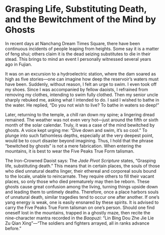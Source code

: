 # Grasping Life, Substituting Death, and the Bewitchment of the Mind by Ghosts

In recent days at Nanchang Dream Times Square, there have been continuous incidents of people leaping from heights. Some say it is a matter of feng shui; others claim it is the dead seizing substitutes to die in their stead. This brings to mind an event I personally witnessed several years ago in Fujian.

It was on an excursion to a hydroelectric station, where the dam soared as high as five stories—one can imagine how deep the reservoir’s waters must have been. Suddenly, without reason, I felt an urge to swim. I even took off my shoes. Since I was accompanied by fellow daoists, I refrained from removing my clothes, intending to swim fully clothed. Then my senior uncle sharply rebuked me, asking what I intended to do. I said I wished to bathe in the water. He replied, “Do you not wish to live? To bathe in waters so deep!” 

Later, returning to the temple, a chill ran down my spine; a lingering dread remained. The weather was not even very hot—just around the fifth or sixth month of the solar calendar. Truly, it was a case of the mind bewitched by ghosts. A voice kept urging me: “Dive down and swim, it’s so cool.” To plunge into such fathomless depths, especially at the very deepest point, would be to court disaster beyond imagining. Thus, I hold that the phrase “bewitched by ghosts” is not a mere fabrication. When entering the mountains, it is best to wear the Five Peaks True Form talisman.

The Iron-Crowned Daoist says: The *Jade Pivot Scripture* states, “Grasping life, substituting death.” This means that in certain places, the souls of those who died unnatural deaths linger, their ethereal and corporeal souls bound to the locale, unable to reincarnate. They require others to fill their vacant places, so only those who died prematurely may then be reborn. These ghosts cause great confusion among the living, turning things upside down and leading them to untimely deaths. Therefore, once a place harbors souls of unnatural death, similar tragedies tend to occur one after another. If one’s yang energy is weak, one is easily ensnared by these spirits. It is advised to carry the Five Peaks True Form talisman on one’s person. Should one find oneself lost in the mountains, trapped in a ghostly maze, then recite the nine-character mantra recorded in the *Baopuzi*: “Lin Bing Dou Zhe Jie Lie Zu Qian Xing”—“The soldiers and fighters arrayed, all in ranks advance before.”